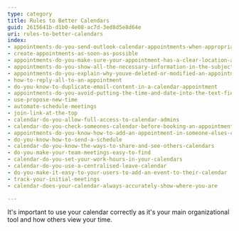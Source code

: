 ```yaml
---
type: category
title: Rules to Better Calendars
guid: 2615641b-d1b0-4e08-ac7d-3ed8d5e8d64e
uri: rules-to-better-calendars
index:
- appointments-do-you-send-outlook-calendar-appointments-when-appropriate
- create-appointments-as-soon-as-possible
- appointments-do-you-make-sure-your-appointment-has-a-clear-location-address
- appointments-do-you-show-all-the-necessary-information-in-the-subject
- appointments-do-you-explain-why-youve-deleted-or-modified-an-appointment
- how-to-reply-all-to-an-appointment
- do-you-know-to-duplicate-email-content-in-a-calendar-appointment
- appointments-do-you-avoid-putting-the-time-and-date-into-the-text-field-of-a-meeting
- use-propose-new-time
- automate-schedule-meetings
- join-link-at-the-top
- calendar-do-you-allow-full-access-to-calendar-admins
- calendar-do-you-check-someones-calendar-before-booking-an-appointment
- appointments-do-you-know-how-to-add-an-appointment-in-someone-elses-calendar
- do-you-know-how-to-send-a-schedule
- calendar-do-you-know-the-ways-to-share-and-see-others-calendars
- do-you-make-your-team-meetings-easy-to-find
- calendar-do-you-set-your-work-hours-in-your-calendars
- calendar-do-you-use-a-centralised-leave-calendar
- do-you-make-it-easy-to-your-users-to-add-an-event-to-their-calendar
- track-your-initial-meetings
- calendar-does-your-calendar-always-accurately-show-where-you-are

---
```

<p>​​It's important to use your calendar correctly as it's your main organizational​ tool and how others view your time.<br></p>


